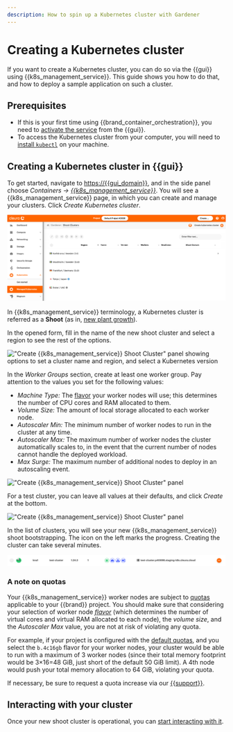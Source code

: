 ```yaml
---
description: How to spin up a Kubernetes cluster with Gardener
---
```

# Creating a Kubernetes cluster

If you want to create a Kubernetes cluster, you can do so via the {{gui}} using {{k8s_management_service}}.
This guide shows you how to do that, and how to deploy a sample application on such a cluster.

## Prerequisites

* If this is your first time using {{brand_container_orchestration}}, you need to [activate the service](index.md) from the {{gui}}.
* To access the Kubernetes cluster from your computer, you will need to [install `kubectl`](https://kubernetes.io/docs/tasks/tools/install-kubectl-linux/) on your machine.

## Creating a Kubernetes cluster in {{gui}}

To get started, navigate to <https://{{gui_domain}}>, and in the side panel choose *Containers → [{{k8s_management_service}}](https://{{gui_domain}}/containers/gardener)*.
You will see a {{k8s_management_service}} page, in which you can create and manage your clusters. Click *Create Kubernetes cluster*.

![{{k8s_management_service}} page in {{gui}}](assets/gardener_page.png)

In {{k8s_management_service}} terminology, a Kubernetes cluster is referred as a **Shoot** (as in, [new plant growth](https://en.wikipedia.org/wiki/Shoot)).

In the opened form, fill in the name of the new shoot cluster and select a region to see the rest of the options.

!["Create {{k8s_management_service}} Shoot Cluster" panel showing options to set a cluster name and region, and select a Kubernetes version](assets/create-shoot-1.png)

In the *Worker Groups* section, create at least one worker group.
Pay attention to the values you set for the following values:

* *Machine Type:* The [flavor](../../../reference/flavors/index.md) your worker nodes will use; this determines the number of CPU cores and RAM allocated to them.
* *Volume Size:* The amount of local storage allocated to each worker node.
* *Autoscaler Min:* The minimum number of worker nodes to run in the cluster at any time.
* *Autoscaler Max:* The maximum number of worker nodes the cluster automatically scales to, in the event that the current number of nodes cannot handle the deployed workload.
* *Max Surge:* The maximum number of additional nodes to deploy in an autoscaling event.

!["Create {{k8s_management_service}} Shoot Cluster" panel](assets/create-shoot-2.png)

For a test cluster, you can leave all values at their defaults, and click *Create* at the bottom.

!["Create {{k8s_management_service}} Shoot Cluster" panel](assets/create-shoot-3.png)

In the list of clusters, you will see your new {{k8s_management_service}} shoot bootstrapping.
The icon on the left marks the progress.
Creating the cluster can take several minutes.

![Shoot cluster bootstrapping](assets/shoot_bootstrapping.png)

### A note on quotas

Your {{k8s_management_service}} worker nodes are subject to [quotas](../../../reference/quotas/openstack.md) applicable to your {{brand}} project.
You should make sure that considering your selection of worker node [*flavor*](../../../reference/flavors/index.md) (which determines the number of virtual cores and virtual RAM allocated to each node), the _volume size_, and the _Autoscaler Max_ value, you are not at risk of violating any quota.

For example, if your project is configured with the [default quotas](../../../reference/quotas/openstack.md), and you select the `b.4c16gb` flavor for your worker nodes, your cluster would be able to run with a maximum of 3 worker nodes (since their total memory footprint would be 3×16=48 GiB, just short of the default 50 GiB limit).
A 4th node would push your total memory allocation to 64 GiB, violating your quota.

If necessary, be sure to request a quota increase via our [{{support}}](https://{{support_domain}}/servicedesk).

## Interacting with your cluster

Once your new shoot cluster is operational, you can [start interacting with it](kubectl.md).
